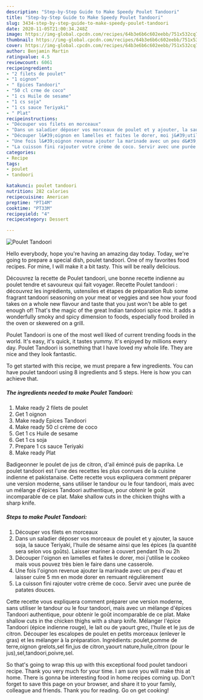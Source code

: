 ```yaml
---
description: "Step-by-Step Guide to Make Speedy Poulet Tandoori"
title: "Step-by-Step Guide to Make Speedy Poulet Tandoori"
slug: 3434-step-by-step-guide-to-make-speedy-poulet-tandoori
date: 2020-11-05T21:00:34.248Z
image: https://img-global.cpcdn.com/recipes/64b3e6b6c602eebb/751x532cq70/poulet-tandoori-photo-principale-de-la-recette.jpg
thumbnail: https://img-global.cpcdn.com/recipes/64b3e6b6c602eebb/751x532cq70/poulet-tandoori-photo-principale-de-la-recette.jpg
cover: https://img-global.cpcdn.com/recipes/64b3e6b6c602eebb/751x532cq70/poulet-tandoori-photo-principale-de-la-recette.jpg
author: Benjamin Martin
ratingvalue: 4.5
reviewcount: 6061
recipeingredient:
- "2 filets de poulet"
- "1 oignon"
- " Epices Tandoori"
- "50 cl crme de coco"
- "1 cs Huile de sesame"
- "1 cs soja"
- "1 cs sauce Teriyaki"
- " Plat"
recipeinstructions:
- "Découper vos filets en morceaux"
- "Dans un saladier déposer vos morceaux de poulet et y ajouter, la sauce soja, la sauce Teriyaki, l&#39;huile de sésame ainsi que les épices (la quantité sera selon vos goûts). Laisser mariner à couvert pendant 1h ou 2h"
- "Découper l&#39;oignon en lamelles et faites le dorer, moi j&#39;utilise le cookeo mais vous pouvez très bien le faire dans une casserole."
- "Une fois l&#39;oignon revenue ajouter la marinade avec un peu d&#39;eau et laisser cuire 5 mn en mode dorer en remuant régulièrement"
- "La cuisson fini rajouter votre crème de coco. Servir avec une purée de patates douces."
categories:
- Recipe
tags:
- poulet
- tandoori

katakunci: poulet tandoori 
nutrition: 282 calories
recipecuisine: American
preptime: "PT14M"
cooktime: "PT33M"
recipeyield: "4"
recipecategory: Dessert

---
```



![Poulet Tandoori](https://img-global.cpcdn.com/recipes/64b3e6b6c602eebb/751x532cq70/poulet-tandoori-photo-principale-de-la-recette.jpg)

Hello everybody, hope you're having an amazing day today. Today, we're going to prepare a special dish, poulet tandoori. One of my favorites food recipes. For mine, I will make it a bit tasty. This will be really delicious.

Découvrez la recette de Poulet tandoori, une bonne recette indienne au poulet tendre et savoureux qui fait voyager. Recette Poulet tandoori : découvrez les ingrédients, ustensiles et étapes de préparation Rub some fragrant tandoori seasoning on your meat or veggies and see how your food takes on a whole new flavour and taste that you just won&#39;t be able to get enough of! That&#39;s the magic of the great Indian tandoori spice mix. It adds a wonderfully smoky and spicy dimension to foods, especially food broiled in the oven or skewered on a grill.

Poulet Tandoori is one of the most well liked of current trending foods in the world. It's easy, it's quick, it tastes yummy. It's enjoyed by millions every day. Poulet Tandoori is something that I have loved my whole life. They are nice and they look fantastic.


To get started with this recipe, we must prepare a few ingredients. You can have poulet tandoori using 8 ingredients and 5 steps. Here is how you can achieve that.

<!--inarticleads1-->

##### The ingredients needed to make Poulet Tandoori:

1. Make ready 2 filets de poulet
1. Get 1 oignon
1. Make ready  Epices Tandoori
1. Make ready 50 cl crème de coco
1. Get 1 cs Huile de sesame
1. Get 1 cs soja
1. Prepare 1 cs sauce Teriyaki
1. Make ready  Plat


Badigeonner le poulet de jus de citron, d&#39;ail émincé puis de paprika. Le poulet tandoori est l&#39;une des recettes les plus connues de la cuisine indienne et pakistanaise. Cette recette vous expliquera comment préparer une version moderne, sans utiliser le tandour ou le four tandoori, mais avec un mélange d&#39;épices Tandoori authentique, pour obtenir le goût incomparable de ce plat. Make shallow cuts in the chicken thighs with a sharp knife. 

<!--inarticleads2-->

##### Steps to make Poulet Tandoori:

1. Découper vos filets en morceaux
1. Dans un saladier déposer vos morceaux de poulet et y ajouter, la sauce soja, la sauce Teriyaki, l&#39;huile de sésame ainsi que les épices (la quantité sera selon vos goûts). Laisser mariner à couvert pendant 1h ou 2h
1. Découper l&#39;oignon en lamelles et faites le dorer, moi j&#39;utilise le cookeo mais vous pouvez très bien le faire dans une casserole.
1. Une fois l&#39;oignon revenue ajouter la marinade avec un peu d&#39;eau et laisser cuire 5 mn en mode dorer en remuant régulièrement
1. La cuisson fini rajouter votre crème de coco. Servir avec une purée de patates douces.


Cette recette vous expliquera comment préparer une version moderne, sans utiliser le tandour ou le four tandoori, mais avec un mélange d&#39;épices Tandoori authentique, pour obtenir le goût incomparable de ce plat. Make shallow cuts in the chicken thighs with a sharp knife. Mélanger l&#39;épice Tandoori (épice indienne rouge), le lait ou de yaourt grec, l&#39;huile et le jus de citron. Découper les escalopes de poulet en petits morceaux (enlever le gras) et les mélanger à la préparation. Ingrédients: poulet,pomme de terre,oignon grelots,sel fin,jus de citron,yaourt nature,huile,citron (pour le jus),sel,tandoori,poivre,sel. 

So that's going to wrap this up with this exceptional food poulet tandoori recipe. Thank you very much for your time. I am sure you will make this at home. There is gonna be interesting food in home recipes coming up. Don't forget to save this page on your browser, and share it to your family, colleague and friends. Thank you for reading. Go on get cooking!

